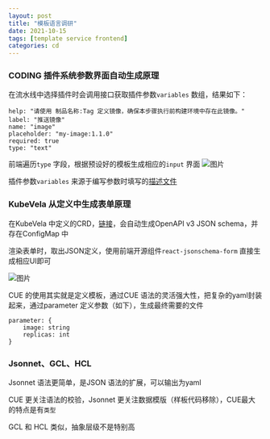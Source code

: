 ```yaml
---
layout: post
title: "模板语言调研"
date: 2021-10-15
tags: [template service frontend]
categories: cd
---
```


### CODING 插件系统参数界面自动生成原理

在流水线中选择插件时会调用接口获取插件参数`variables` 数组，结果如下：
```
help: "请使用 制品名称:Tag 定义镜像，确保本步骤执行前构建环境中存在此镜像。"
label: "推送镜像"
name: "image"
placeholder: "my-image:1.1.0"
required: true
type: "text"
```
前端遍历`type` 字段，根据预设好的模板生成相应的`input` 界面
![图片](https://p3-juejin.byteimg.com/tos-cn-i-k3u1fbpfcp/cf398a7d6a524c17a09ec8f7ea882af2~tplv-k3u1fbpfcp-watermark.image?)

插件参数`variables` 来源于编写参数时填写的[描述文件](https://help.coding.net/docs/ci/plugins/customize/format.html)

### KubeVela 从定义中生成表单原理

在KubeVela 中定义的CRD，[链接](https://kubevela.io/docs/platform-engineers/openapi-v3-json-schema)，会自动生成OpenAPI v3 JSON schema，并存在ConfigMap 中

渲染表单时，取出JSON定义，使用前端开源组件`react-jsonschema-form` 直接生成相应UI即可

![图片](https://p9-juejin.byteimg.com/tos-cn-i-k3u1fbpfcp/391de318ac3840678546f29a0c01c089~tplv-k3u1fbpfcp-watermark.image?)

CUE 的使用其实就是定义模板，通过CUE 语法的灵活强大性，把复杂的yaml封装起来，通过parameter 定义参数（如下），生成最终需要的文件
```
parameter: {
    image: string
    replicas: int
}
```

### Jsonnet、GCL、HCL
Jsonnet 语法更简单，是JSON 语法的扩展，可以输出为yaml

CUE 更关注语法的校验，Jsonnet 更关注数据模版（样板代码移除），CUE最大的特点是有`类型`

GCL 和 HCL 类似，抽象层级不是特别高
